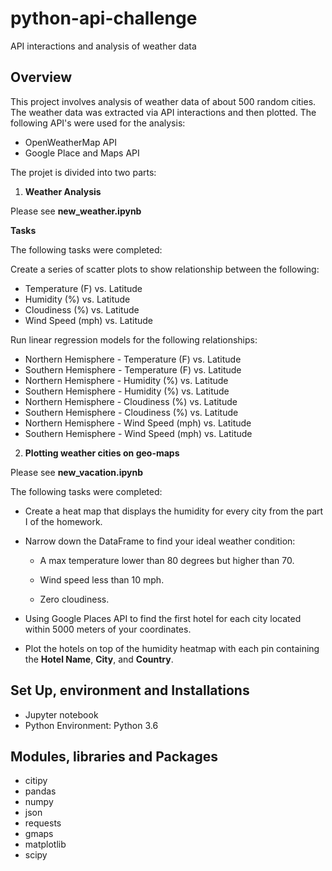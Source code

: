 # **python-api-challenge**

API interactions and analysis of weather data

## **Overview**

This project involves analysis of weather data of about 500 random cities. The weather data was extracted via API interactions and then plotted. The following API's were used for the analysis:

- OpenWeatherMap API
- Google Place and Maps API

The projet is divided into two parts:

1. **Weather Analysis**

Please see **new_weather.ipynb**

 **Tasks**

 The following tasks were completed:

 Create a series of scatter plots to show relationship between the following:

- Temperature (F) vs. Latitude
- Humidity (%) vs. Latitude
- Cloudiness (%) vs. Latitude
- Wind Speed (mph) vs. Latitude

Run linear regression models for the following relationships:

* Northern Hemisphere - Temperature (F) vs. Latitude
* Southern Hemisphere - Temperature (F) vs. Latitude
* Northern Hemisphere - Humidity (%) vs. Latitude
* Southern Hemisphere - Humidity (%) vs. Latitude
* Northern Hemisphere - Cloudiness (%) vs. Latitude
* Southern Hemisphere - Cloudiness (%) vs. Latitude
* Northern Hemisphere - Wind Speed (mph) vs. Latitude
* Southern Hemisphere - Wind Speed (mph) vs. Latitude

2. **Plotting weather cities on geo-maps**

Please see **new_vacation.ipynb**

The following tasks were completed:

* Create a heat map that displays the humidity for every city from the part I of the homework.
* Narrow down the DataFrame to find your ideal weather condition:

  * A max temperature lower than 80 degrees but higher than 70.

  * Wind speed less than 10 mph.

  * Zero cloudiness.

* Using Google Places API to find the first hotel for each city located within 5000 meters of your coordinates.

* Plot the hotels on top of the humidity heatmap with each pin containing the **Hotel Name**, **City**, and **Country**.

## **Set Up, environment and Installations**

- Jupyter notebook
- Python Environment: Python 3.6

## **Modules, libraries and Packages**

* citipy
* pandas
* numpy
* json 
* requests
* gmaps
* matplotlib
* scipy
